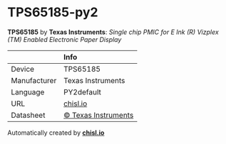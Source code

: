 # TPS65185-py2

**TPS65185** by **Texas Instruments**: *Single chip PMIC for E Ink (R) Vizplex (TM) Enabled Electronic Paper Display*

|              | Info                         |
|:-------------|:-----------------------------|
| Device       | TPS65185                        |
| Manufacturer | Texas Instruments |
| Language     | PY2default |
| URL          | [chisl.io](https://chisl.io/v/TPS65185?t=py2&r=default) |
| Datasheet    | [&copy; Texas Instruments](http://www.ti.com/lit/ds/symlink/tps65185.pdf) |

Automatically created by **[chisl.io](https://chisl.io)**
